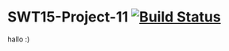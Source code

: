 SWT15-Project-11 [![Build Status](https://travis-ci.org/HPI-SWA-Teaching/SWT15-Project-11.svg)](https://travis-ci.org/HPI-SWA-Teaching/SWT15-Project-11)
===================

hallo :)
